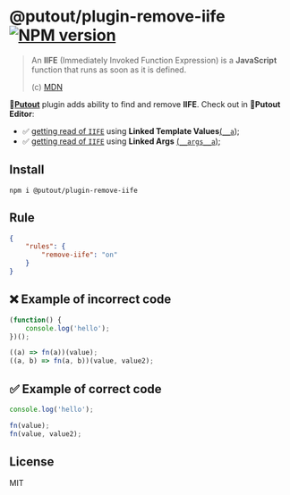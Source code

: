# @putout/plugin-remove-iife [![NPM version][NPMIMGURL]][NPMURL]

[NPMIMGURL]: https://img.shields.io/npm/v/@putout/plugin-remove-iife.svg?style=flat&longCache=true
[NPMURL]: https://npmjs.org/package/@putout/plugin-remove-iife"npm"

> An **IIFE** (Immediately Invoked Function Expression) is a **JavaScript** function that runs as soon as it is defined.
>
> (c) [MDN](https://developer.mozilla.org/en-US/docs/Glossary/IIFE)

🐊[**Putout**](https://github.com/coderaiser/putout) plugin adds ability to find and remove **IIFE**.
Check out in 🐊**Putout Editor**:
- ✅ [getting read of `IIFE`](https://putout.cloudcmd.io/#/gist/e4c8fb3bdf6beb33b693a4ee0892d9aa/93296ca2fd22e502a584f95ce5c5e3a7ae838e2f) using **Linked Template Values**[(`__a`](https://github.com/coderaiser/putout/blob/master/docs/putout-script.md#__a));
- ✅ [getting read of `IIFE`](https://putout.cloudcmd.io/#/gist/42c19f103b40d86b1d20d7201306c5e3/c752dcc2d80fe90ca2431ad952a5fdc32a780492) using **Linked Args** [(`__args__a`)](https://github.com/coderaiser/putout/blob/master/docs/putout-script.md#__args__a);

## Install

```
npm i @putout/plugin-remove-iife
```

## Rule

```json
{
    "rules": {
        "remove-iife": "on"
    }
}
```

## ❌ Example of incorrect code

```js
(function() {
    console.log('hello');
})();

((a) => fn(a))(value);
((a, b) => fn(a, b))(value, value2);
```

## ✅ Example of correct code

```js
console.log('hello');

fn(value);
fn(value, value2);

```

## License

MIT
